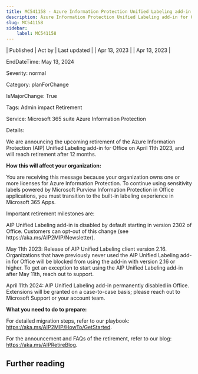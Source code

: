```yaml
---
title: MC541158 - Azure Information Protection Unified Labeling add-in for Office is retiring
description: Azure Information Protection Unified Labeling add-in for Office is retiring
slug: MC541158
sidebar:
    label: MC541158
---
```



| Published | Act by | Last updated |
| Apr 13, 2023 |  | Apr 13, 2023 |

EndDateTime: May 13, 2024

Severity: normal

Category: planForChange

IsMajorChange: True

Tags: Admin impact Retirement

Service: Microsoft 365 suite Azure Information Protection

Details: 

<p>We are announcing the upcoming retirement of the Azure Information Protection (AIP) Unified Labeling add-in for Office on April 11th 2023, and will reach retirement after 12 months.  
</p><p><b>How this will affect your organization:</b> 
</p><p>You are receiving this message because your organization owns one or more licenses for Azure Information Protection. To continue using sensitivity labels powered by Microsoft Purview Information Protection in Office applications, you must transition to the built-in labeling experience in Microsoft 365 Apps. 
</p><p>Important retirement milestones are: 
</p><p>AIP Unified Labeling add-in is disabled by default starting in version 2302 of Office. Customers can opt-out of this change (see https://aka.ms/AIP2MIP/Newsletter). 
</p><p>May 11th 2023: Release of AIP Unified Labeling client version 2.16. Organizations that have previously never used the AIP Unified Labeling add-in for Office will be blocked from using the add-in with version 2.16 or higher. To get an exception to start using the AIP Unified Labeling add-in after May 11th, reach out to support. 
</p><p>April 11th 2024: AIP Unified Labeling add-in permanently disabled in Office. Extensions will be granted on a case-to-case basis; please reach out to Microsoft Support or your account team.  
</p><p><b>What you need to do to prepare:</b> 
</p><p>For detailed migration steps, refer to our playbook: <a href="https://aka.ms/AIP2MIP/HowTo/GetStarted" target="_blank">https://aka.ms/AIP2MIP/HowTo/GetStarted</a>. 
</p><p>For the announcement and FAQs of the retirement, refer to our blog: <a href="https://aka.ms/AIPRetireBlog" target="_blank">https://aka.ms/AIPRetireBlog</a>.&nbsp;</p>

## Further reading
